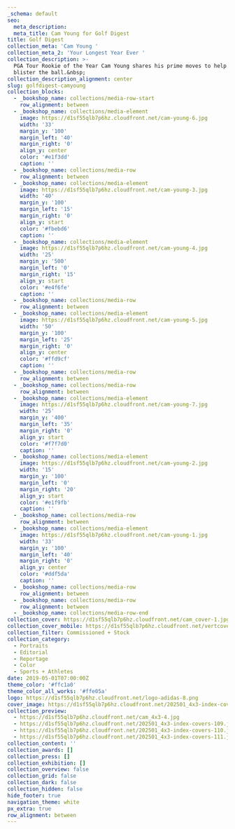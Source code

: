 ```yaml
---
_schema: default
seo:
  meta_description:
  meta_title: Cam Young for Golf Digest
title: Golf Digest
collection_meta: 'Cam Young '
collection_meta_2: 'Your Longest Year Ever '
collection_description: >-
  PGA Tour Rookie of the Year Cam Young shares his prime moves to help you
  blister the ball.&nbsp;
collection_description_alignment: center
slug: golfdigest-camyoung
collection_blocks:
  - _bookshop_name: collections/media-row-start
    row_alignment: between
  - _bookshop_name: collections/media-element
    image: https://d1sf55qlb7p6hz.cloudfront.net/cam-young-6.jpg
    width: '33'
    margin_y: '100'
    margin_left: '40'
    margin_right: '0'
    align_y: center
    color: '#e1f3dd'
    caption: ''
  - _bookshop_name: collections/media-row
    row_alignment: between
  - _bookshop_name: collections/media-element
    image: https://d1sf55qlb7p6hz.cloudfront.net/cam-young-3.jpg
    width: '40'
    margin_y: '100'
    margin_left: '15'
    margin_right: '0'
    align_y: start
    color: '#fbebd6'
    caption: ''
  - _bookshop_name: collections/media-element
    image: https://d1sf55qlb7p6hz.cloudfront.net/cam-young-4.jpg
    width: '25'
    margin_y: '500'
    margin_left: '0'
    margin_right: '15'
    align_y: start
    color: '#e4f6fe'
    caption: ''
  - _bookshop_name: collections/media-row
    row_alignment: between
  - _bookshop_name: collections/media-element
    image: https://d1sf55qlb7p6hz.cloudfront.net/cam-young-5.jpg
    width: '50'
    margin_y: '100'
    margin_left: '25'
    margin_right: '0'
    align_y: center
    color: '#ffd9cf'
    caption: ''
  - _bookshop_name: collections/media-row
    row_alignment: between
  - _bookshop_name: collections/media-row
    row_alignment: between
  - _bookshop_name: collections/media-element
    image: https://d1sf55qlb7p6hz.cloudfront.net/cam-young-7.jpg
    width: '25'
    margin_y: '400'
    margin_left: '35'
    margin_right: '0'
    align_y: start
    color: '#f7f7d0'
    caption: ''
  - _bookshop_name: collections/media-element
    image: https://d1sf55qlb7p6hz.cloudfront.net/cam-young-2.jpg
    width: '15'
    margin_y: '100'
    margin_left: '0'
    margin_right: '20'
    align_y: start
    color: '#e1f9fb'
    caption: ''
  - _bookshop_name: collections/media-row
    row_alignment: between
  - _bookshop_name: collections/media-element
    image: https://d1sf55qlb7p6hz.cloudfront.net/cam-young-1.jpg
    width: '33'
    margin_y: '100'
    margin_left: '40'
    margin_right: '0'
    align_y: center
    color: '#ddf5da'
    caption: ''
  - _bookshop_name: collections/media-row
    row_alignment: between
  - _bookshop_name: collections/media-row
    row_alignment: between
  - _bookshop_name: collections/media-row-end
collection_cover: https://d1sf55qlb7p6hz.cloudfront.net/cam_cover-1.jpg
collection_cover_mobile: https://d1sf55qlb7p6hz.cloudfront.net/vertcovers-07-15.jpg
collection_filter: Commissioned + Stock
collection_category:
  - Portraits
  - Editorial
  - Reportage
  - Color
  - Sports + Athletes
date: 2019-05-01T07:00:00Z
theme_color: '#ffc1a0'
theme_color_all_works: '#ffe05a'
logo: https://d1sf55qlb7p6hz.cloudfront.net/logo-adidas-8.png
cover_image: https://d1sf55qlb7p6hz.cloudfront.net/202501_4x3-index-covers-109.jpg
collection_preview:
  - https://d1sf55qlb7p6hz.cloudfront.net/cam_4x3-4.jpg
  - https://d1sf55qlb7p6hz.cloudfront.net/202501_4x3-index-covers-109.jpg
  - https://d1sf55qlb7p6hz.cloudfront.net/202501_4x3-index-covers-110.jpg
  - https://d1sf55qlb7p6hz.cloudfront.net/202501_4x3-index-covers-111.jpg
collection_content: ''
collection_awards: []
collection_press: []
collection_exhibition: []
collection_overview: false
collection_grid: false
collection_dark: false
collection_hidden: false
hide_footer: true
navigation_theme: white
px_extra: true
row_alignment: between
---
```

